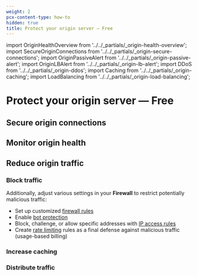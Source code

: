 ```yaml
---
weight: 2
pcx-content-type: how-to
hidden: true
title: Protect your origin server — Free
---
```


import OriginHealthOverview from '../../_partials/_origin-health-overview';
import SecureOriginConnections from '../../_partials/_origin-secure-connections';
import OriginPassiveAlert from '../../_partials/_origin-passive-alert';
import OriginLBAlert from '../../_partials/_origin-lb-alert';
import DDoS from '../../_partials/_origin-ddos';
import Caching from '../../_partials/_origin-caching';
import LoadBalancing from '../../_partials/_origin-load-balancing';

# Protect your origin server — Free

<OriginHealthOverview />

## Secure origin connections

<SecureOriginConnections />

## Monitor origin health

<OriginPassiveAlert />

<OriginLBAlert />

## Reduce origin traffic

### Block traffic

<DDoS />

Additionally, adjust various settings in your **Firewall** to restrict potentially malicious traffic:

- Set up customized [firewall rules](/firewall/cf-firewall-rules)
- Enable [bot protection](/bots/get-started)
- Block, challenge, or allow specific addresses with [IP access rules](https://support.cloudflare.com/hc/articles/217074967)
- Create [rate limiting](https://support.cloudflare.com/hc/articles/115001635128) rules as a final defense against malicious traffic (usage-based billing)

### Increase caching

<Caching />

### Distribute traffic

<LoadBalancing />
